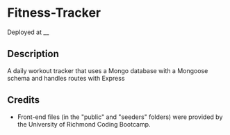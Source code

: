 # Fitness-Tracker

Deployed at \_\_

## Description

A daily workout tracker that uses a Mongo database with a Mongoose schema and handles routes with Express

## Credits

- Front-end files (in the "public" and "seeders" folders) were provided by the University of Richmond Coding Bootcamp.
